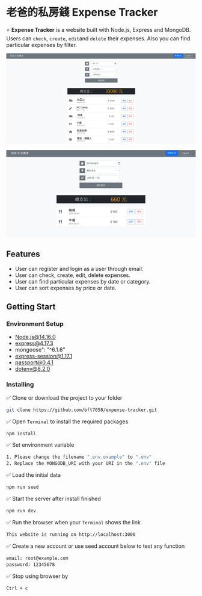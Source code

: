 # 老爸的私房錢 Expense Tracker

:star: **Expense Tracker** is a website built with Node.js, Express and MongoDB. Users can `check`, `create`, `edit`and `delete` their expenses. Also you can find particular expenses by filter. 
<br>

![Index page about Restaurant List](./public/images/A3-1.png)

![Index page about Restaurant List](./public/images/A3-2.png)

## Features
- User can register and login as a user through email.
- User can check, create, edit, delete expenses.
- User can find particular expenses by date or category.
- User can sort expenses by price or date.

## Getting Start

### Environment Setup
- Node.js@14.16.0 
- express@4.17.3
- mongoose": "^6.1.6"
- express-session@1.17.1
- passport@0.4.1
- dotenv@8.2.0

### Installing
:white_check_mark: Clone or download the project to your folder

```bash
git clone https://github.com/bft7658/expense-tracker.git
```

:white_check_mark: Open `Terminal` to install the required packages  

```bash
npm install
```

:white_check_mark: Set environment variable 

```bash
1. Please change the filename ".env.example" to ".env"
2. Replace the MONGODB_URI with your URI in the ".env" file
```

:white_check_mark: Load the initial data

```bash
npm run seed
```

:white_check_mark: Start the server after install finished

```bash
npm run dev
```

:white_check_mark: Run the browser when your `Terminal` shows the link 

```bash
This website is running on http://localhost:3000
```

:white_check_mark: Create a new account or use seed account below to test any function

```bash
email: root@example.com
password: 12345678
```

:white_check_mark: Stop using browser by

```bash
Ctrl + c
```
